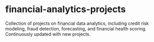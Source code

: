 # financial-analytics-projects
Collection of projects on financial data analytics, including credit risk modeling, fraud detection, forecasting, and financial health scoring. Continuously updated with new projects.

